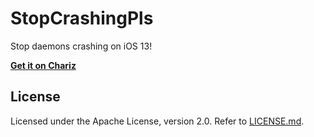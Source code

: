 # StopCrashingPls
Stop daemons crashing on iOS 13!

[**Get it on Chariz**](https://chariz.com/get/stopcrashingpls)

## License
Licensed under the Apache License, version 2.0. Refer to [LICENSE.md](LICENSE.md).
